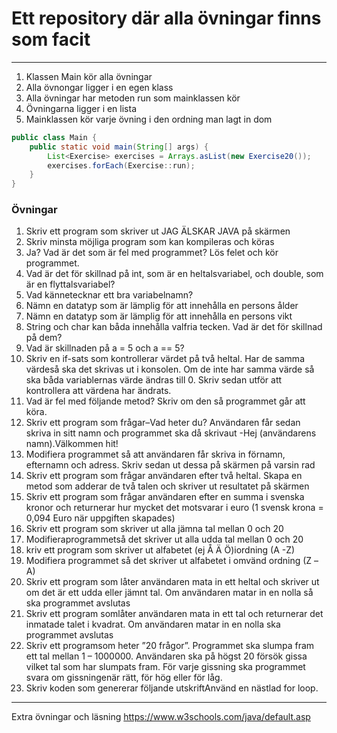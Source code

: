 # Ett repository där alla övningar finns som facit

---

1. Klassen Main kör alla övningar
2. Alla övnongar ligger i en egen klass 
3. Alla övningar har metoden run som mainklassen kör
4. Övningarna ligger i en lista
5. Mainklassen kör varje övning i den ordning man lagt in dom 
```java
public class Main {
    public static void main(String[] args) {
        List<Exercise> exercises = Arrays.asList(new Exercise20());
        exercises.forEach(Exercise::run);
    }
}
```
### Övningar 

1. Skriv ett program som skriver ut JAG ÄLSKAR JAVA på skärmen
2. Skriv minsta möjliga program som kan kompileras och köras
3. Ja? Vad är det som är fel med programmet? Lös felet och kör programmet.
4. Vad är det för skillnad på int, som är en heltalsvariabel, och double, som är en flyttalsvariabel?
5. Vad kännetecknar ett bra variabelnamn?
6. Nämn en datatyp som är lämplig för att innehålla en persons ålder
7. Nämn en datatyp som är lämplig för att innehålla en persons vikt
8. String och char kan båda innehålla valfria tecken. Vad är det för skillnad på dem?
9. Vad är skillnaden på a = 5 och a == 5?
10. Skriv en if-sats som kontrollerar värdet på två heltal. Har de samma värdeså ska det skrivas ut i konsolen. Om de inte har samma värde så ska båda variablernas värde ändras till 0. Skriv sedan utför att kontrollera att värdena har ändrats.
11. Vad är fel med följande metod? Skriv om den så programmet går att köra.
12. Skriv ett program som frågar–Vad heter du? 
    Användaren får sedan skriva in sitt namn och programmet ska då skrivaut 
    -Hej (användarens namn).Välkommen hit!
13. Modifiera programmet så att användaren får skriva in förnamn, efternamn och adress. 
    Skriv sedan ut dessa på skärmen på varsin rad
14. Skriv ett program som frågar användaren efter två heltal. Skapa en metod som adderar de två talen och skriver ut resultatet på skärmen
15. Skriv ett program som frågar användaren efter en summa i svenska kronor och returnerar hur mycket det motsvarar i euro (1 svensk krona = 0,094 Euro när uppgiften skapades)
16. Skriv ett program som skriver ut alla jämna tal mellan 0 och 20
17. Modifieraprogrammetså det skriver ut alla udda tal mellan 0 och 20
18. kriv ett program som skriver ut alfabetet (ej Å Ä Ö)iordning (A -Z)
19. Modifiera programmet så det skriver ut alfabetet i omvänd ordning (Z –A)
20. Skriv ett program som låter användaren mata in ett heltal och skriver ut om det är ett udda eller jämnt tal. Om användaren matar in en nolla så ska programmet avslutas
21. Skriv ett program somlåter användaren mata in ett tal och returnerar det inmatade talet i kvadrat. Om användaren matar in en nolla ska programmet avslutas
22. Skriv ett programsom heter ”20 frågor”. Programmet ska slumpa fram ett tal mellan 1 – 1000000. Användaren ska på högst 20 försök gissa vilket tal som har slumpats fram. För varje gissning ska programmet svara om gissningenär rätt, för hög eller för låg.
23. Skriv koden som genererar följande utskriftAnvänd en nästlad for loop.

----

Extra övningar och läsning
https://www.w3schools.com/java/default.asp